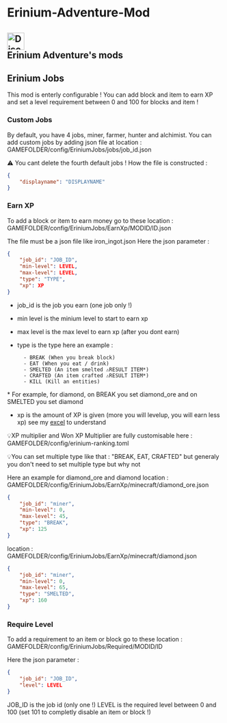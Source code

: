 # Erinium-Adventure-Mod
<a href="https://discord.gg/FBR2HEbbgm"><img alt="Discord" src="https://img.shields.io/discord/927941401805746236?style=for-the-badge&logo=discord&logoColor=darkblue&label=Discord&labelColor=blackgray&color=darkblue" witdh="285" height="40"></a> </br>
 Erinium Adventure's mods
---
## Erinium Jobs
This mod is enterly configurable ! You can add block and item to earn XP and set a level requirement between 0 and 100 for blocks and item !
### Custom Jobs
By default, you have 4 jobs, miner, farmer, hunter and alchimist.
You can add custom jobs by adding json file at location : GAMEFOLDER/config/EriniumJobs/jobs/job_id.json

⚠️ You cant delete the fourth default jobs !
How the file is constructed : 
```json
{
	"displayname": "DISPLAYNAME"
}
```

### Earn XP
To add a block or item to earn money go to these location : 
GAMEFOLDER/config/EriniumJobs/EarnXp/MODID/ID.json

The file must be a json file like iron_ingot.json
Here the json parameter : 
```json
{
	"job_id": "JOB_ID",
	"min-level": LEVEL,
	"max-level": LEVEL,
	"type": "TYPE",
	"xp": XP
}
```
- job_id is the job you earn (one job only !)
- min level is the minium level to start to earn xp
- max level is the max level to earn xp (after you dont earn)
- type is the type here an example :

		- BREAK (When you break block)
		- EAT (When you eat / drink)
		- SMELTED (An item smelted ⚠️RESULT ITEM*)
		- CRAFTED (An item crafted ⚠️RESULT ITEM*)
  		- KILL (Kill an entities)

\* For example, for diamond, on BREAK you set diamond_ore and on SMELTED you set diamond
- xp is the amount of XP is given (more you will levelup, you will earn less xp) see my [excel](https://1drv.ms/x/s!Aq5o6W9h7OB9gYExyFZm1cFhJ0n0EA?e=Ko20vF "excel") to understand

💡XP multiplier and Won XP Multiplier are fully customisable here : GAMEFOLDER/config/erinium-ranking.toml

💡You can set multiple type like that : "BREAK, EAT, CRAFTED" but generaly you don't need to set multiple type but why not

Here an example for diamond_ore and diamond
location : GAMEFOLDER/config/EriniumJobs/EarnXp/minecraft/diamond_ore.json
```json
{
	"job_id": "miner",
	"min-level": 0,
	"max-level": 45,
	"type": "BREAK",
	"xp": 125
}
```
location : GAMEFOLDER/config/EriniumJobs/EarnXp/minecraft/diamond.json
```json
{
	"job_id": "miner",
	"min-level": 0,
	"max-level": 65,
	"type": "SMELTED",
	"xp": 160
}
```

### Require Level
To add a requirement to an item or block go to these location : 
GAMEFOLDER/config/EriniumJobs/Required/MODID/ID

Here the json parameter : 
```json
{
	"job_id": "JOB_ID",
	"level": LEVEL
}
```
JOB_ID is the job id (only one !)
LEVEL is the required level between 0 and 100 (set 101 to completly disable an item or block !)
